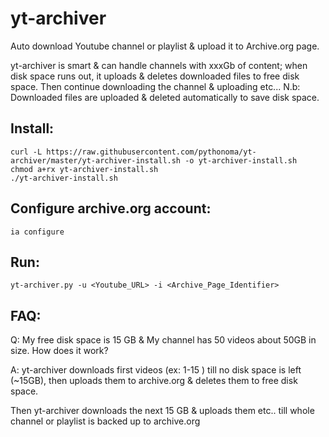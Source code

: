 # yt-archiver

Auto download Youtube channel or playlist & upload it to Archive.org page.

yt-archiver is smart & can handle channels with xxxGb of content; when disk space runs out, it uploads & deletes downloaded files to free disk space. Then continue downloading the channel & uploading etc...
N.b: Downloaded files are uploaded & deleted automatically to save disk space.



Install:
---------------------------------------------------------------------------------
```
curl -L https://raw.githubusercontent.com/pythonoma/yt-archiver/master/yt-archiver-install.sh -o yt-archiver-install.sh
chmod a+rx yt-archiver-install.sh
./yt-archiver-install.sh
```

Configure archive.org account:
---------------------------------------------------------------------------------

```
ia configure
```


Run:
---------------------------------------------------------------------------------
```
yt-archiver.py -u <Youtube_URL> -i <Archive_Page_Identifier>
```

FAQ:
----------------------------------------------------------------------------

Q: My free disk space is 15 GB & My channel has 50 videos about 50GB in size. How does it work?

A: yt-archiver downloads first videos (ex: 1-15 ) till no disk space is left (~15GB), then uploads them to archive.org & deletes them to free disk space. 

Then yt-archiver downloads the next 15 GB & uploads them etc.. till whole channel or playlist is backed up to archive.org

